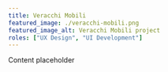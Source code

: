```yaml
---
title: Veracchi Mobili
featured_image: ./veracchi-mobili.png
featured_image_alt: Veracchi Mobili project
roles: ["UX Design", "UI Development"]
---
```


Content placeholder
